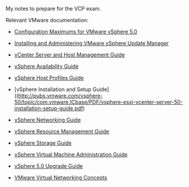 My notes to prepare for the VCP exam.

Relevant VMware documentation:

* [Configuration Maximums for VMware vSphere 5.0](http://www.vmware.com/pdf/vsphere5/r50/vsphere-50-configuration-maximums.pdf)

* [Installing and Administering VMware vSphere Update Manager](http://pubs.vmware.com/vsphere-50/topic/com.vmware.ICbase/PDF/vsphere-update-manager-50-install-administration-guide.pdf)

* [vCenter Server and Host Management Guide](http://pubs.vmware.com/vsphere-50/topic/com.vmware.ICbase/PDF/vsphere-esxi-vcenter-server-50-host-management-guide.pdf)

* [vSphere Availability Guide](http://pubs.vmware.com/vsphere-50/topic/com.vmware.ICbase/PDF/vsphere-esxi-vcenter-server-50-availability-guide.pdf)

* [vSphere Host Profiles Guide](http://pubs.vmware.com/vsphere-50/topic/com.vmware.ICbase/PDF/vsphere-esxi-vcenter-server-50-host-profiles-guide.pdf)

* [vSphere Installation and Setup Guide]((http://pubs.vmware.com/vsphere-50/topic/com.vmware.ICbase/PDF/vsphere-esxi-vcenter-server-50-installation-setup-guide.pdf)

* [vSphere Networking Guide](http://pubs.vmware.com/vsphere-50/topic/com.vmware.ICbase/PDF/vsphere-esxi-vcenter-server-50-networking-guide.pdf)

* [vSphere Resource Management Guide](http://pubs.vmware.com/vsphere-50/topic/com.vmware.ICbase/PDF/vsphere-esxi-vcenter-server-50-resource-management-guide.pdf)

* [vSphere Storage Guide](http://pubs.vmware.com/vsphere-50/topic/com.vmware.ICbase/PDF/vsphere-esxi-vcenter-server-50-storage-guide.pdf)

* [vSphere Virtual Machine Administration Guide](http://pubs.vmware.com/vsphere-50/topic/com.vmware.ICbase/PDF/vsphere-esxi-vcenter-server-50-virtual-machine-admin-guide.pdf)

* [vSphere 5.0 Upgrade Guide](http://pubs.vmware.com/vsphere-50/topic/com.vmware.ICbase/PDF/vsphere-esxi-vcenter-server-50-upgrade-guide.pdf)

* [VMware Virtual Networking Concepts](http://www.vmware.com/files/pdf/virtual_networking_concepts.pdf)
